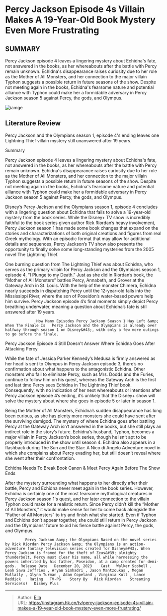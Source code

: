 # Percy Jackson Episode 4s Villain Makes A 19-Year-Old Book Mystery Even More Frustrating


## SUMMARY 



  Percy Jackson episode 4 leaves a lingering mystery about Echidna&#39;s fate, not answered in the books, as her whereabouts after the battle with Percy remain unknown.   Echidna&#39;s disappearance raises curiosity due to her role as the Mother of All Monsters, and her connection to the major villain Typhon suggests a possible return in future seasons of the show.   Despite not meeting again in the books, Echidna&#39;s fearsome nature and potential alliance with Typhon could make her a formidable adversary in Percy Jackson season 5 against Percy, the gods, and Olympus.  

![iamge](https://static1.srcdn.com/wordpress/wp-content/uploads/2023/12/untitled-2-8.jpg)

## Literature Review
Percy Jackson and the Olympians season 1, episode 4&#39;s ending leaves one Lightning Thief villain mystery still unanswered after 19 years.





Summary

  Percy Jackson episode 4 leaves a lingering mystery about Echidna&#39;s fate, not answered in the books, as her whereabouts after the battle with Percy remain unknown.   Echidna&#39;s disappearance raises curiosity due to her role as the Mother of All Monsters, and her connection to the major villain Typhon suggests a possible return in future seasons of the show.   Despite not meeting again in the books, Echidna&#39;s fearsome nature and potential alliance with Typhon could make her a formidable adversary in Percy Jackson season 5 against Percy, the gods, and Olympus.  







Disney’s Percy Jackson and the Olympians season 1, episode 4 concludes with a lingering question about Echidna that fails to solve a 19-year-old mystery from the book series. While the Disney&#43; TV show is incredibly faithful to the book series given author Rick Riordan’s heavy involvement, Percy Jackson season 1 has made some book changes that expand on the stories and characterizations of both original creations and figures from real Greek mythology. With an episodic format that may allow for additional details and sequences, Percy Jackson’s TV show also presents the opportunity to finally solve some long-standing mysteries from the 2005 novel The Lightning Thief.

One burning question from The Lightning Thief was about Echidna, who serves as the primary villain for Percy Jackson and the Olympians season 1, episode 4, “I Plunge to my Death.” Just as she did in Riordan’s book, the “Mother of All Monsters” battles Percy, Annabeth, and Grover at the Gateway Arch in St. Louis. With the help of the monster Chimera, Echidna nearly succeeds in dispatching Percy until the 12-year-old falls into the Mississippi River, where the son of Poseidon’s water-based powers help him survive. Percy Jackson episode 4’s final moments simply depict Percy breathing underwater, meaning a question about Echidna’s fate is still answered after 19 years.




                  How Many Episodes Percy Jackson Season 1 Has Left &amp; When The Finale Is   Percy Jackson and the Olympians is already over halfway through season 1 on Disney&#43;, with only a few more outings to go before the finale.    


 Percy Jackson Episode 4 Still Doesn&#39;t Answer Where Echidna Goes After Attacking Percy 
          

While the fate of Jessica Parker Kennedy’s Medusa is firmly answered as her head is sent to Olympus in Percy Jackson episode 3, there’s no confirmation about what happens to the antagonistic Echidna. Other monsters who fail to eliminate Percy, such as Mrs. Dodds and the Furies, continue to follow him on his quest, whereas the Gateway Arch is the first and last time Percy sees Echidna in The Lightning Thief book. Consequently, with no indication of her next whereabouts or intentions after Percy Jackson episode 4’s ending, it’s unlikely that the Disney&#43; show will solve the mystery about where she goes in episode 5 or later in season 1.




Being the Mother of All Monsters, Echidna’s sudden disappearance has long been curious, as she has plenty more monsters she could have sent after the surviving demigod. The mystery of where Echidna goes after battling Percy at the Gateway Arch isn’t answered in the books, but she still plays an indirect role in the story’s future. Echidna’s husband, Typhon, becomes a major villain in Percy Jackson’s book series, though he isn’t apt to be properly introduced in the show until season 4. Echidna also appears in a flashback during The Sun and the Star: A Nico di Angelo Adventure novel in which she complains about Percy evading her, but still doesn’t reveal where she went after their confrontation.



 Echidna Needs To Break Book Canon &amp; Meet Percy Again Before The Show Ends 
          

After the mystery surrounding what happens to her directly after their battle, Percy and Echidna never meet again in the book series. However, Echidna is certainly one of the most fearsome mythological creatures in Percy Jackson season 1&#39;s quest, and her later connection to the villain Typhon could make for a realistic return. Since Percy didn’t kill the “Mother of All Monsters,” it would make sense for her to come back alongside the “Father of All Monsters” to try and finish what she started. Even if Typhon and Echidna don’t appear together, she could still return in Percy Jackson and the Olympians&#39; future to aid his fierce battle against Percy, the gods, and Olympus.




             Percy Jackson &amp; the Olympians Based on the novel series by Rick Riordan Percy Jackson &amp; the Olympians is an action-adventure fantasy television series created for Disney&#43;. When Percy Jackson is framed for the theft of Zeus&#39; almighty thunderbolt, Percy must clear his name, all while harnessing the powers inherited by his father, Poseidon, at a camp created for demi-gods.  Release Date   December 20, 2023    Cast   Walker Scobell , Leah Sava Jeffries , Aryan Simhadri , Jason Mantzoukas , Megan Mullally , Glynn Turman , Adam Copeland , Virginia Kull , Lance Reddick    Rating   TV-PG    Story By   Rick Riordan    Streaming Service(s)   Disney Plus       


---

> Author: [Ella](https://instagram.hk.cn/)  
> URL: https://instagram.hk.cn/tv/percy-jackson-episode-4s-villain-makes-a-19-year-old-book-mystery-even-more-frustrating/  

